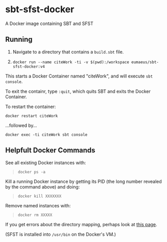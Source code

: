 # sbt-sfst-docker

A Docker image containing SBT and SFST 

## Running

1. Navigate to a directory that contains a `build.sbt` file.

1. `docker run --name citeWork -ti -v $(pwd):/workspace eumaeus/sbt-sfst-docker:v4`

This starts a Docker Container named "citeWork", and will execute `sbt console`.

To exit the containr, type `:quit`, which quits SBT and exits the Docker Container.

To restart the container:

    docker restart citeWork

…followed by…

    docker exec -ti citeWork sbt console

## Helpfult Docker Commands

See all existing Docker instances with:

> `docker ps -a`

Kill a running Docker instance by getting its PID (the long number revealed by the command above) and doing:

> `docker kill XXXXXXX`

Remove named instances with:

> `docker rm XXXXX`

If you get errors about the directory mapping, perhaps look at [this page](https://docs.docker.com/docker-for-mac/osxfs/#namespaces).

(SFST is installed into `/usr/bin` on the Docker's VM.)
